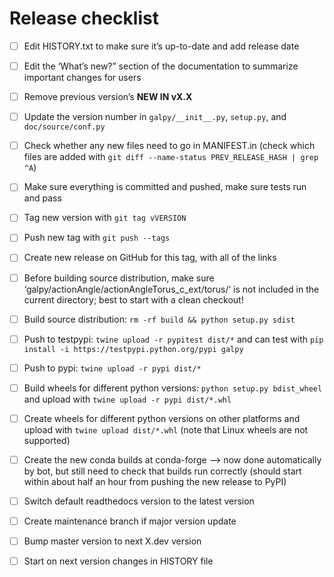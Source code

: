 # Release checklist

- [ ] Edit HISTORY.txt to make sure it’s up-to-date and add release date

- [ ] Edit the ‘What’s new?” section of the documentation to summarize important changes for users

- [ ] Remove previous version’s **NEW IN vX.X**

- [ ] Update the version number in ``galpy/__init__.py``, ``setup.py``, and ``doc/source/conf.py``

- [ ] Check whether any new files need to go in MANIFEST.in (check which files are added with ``git diff --name-status PREV_RELEASE_HASH | grep ^A``)

- [ ] Make sure everything is committed and pushed, make sure tests run and pass

- [ ] Tag new version with ``git tag vVERSION``

- [ ] Push new tag with ``git push --tags``

- [ ] Create new release on GitHub for this tag, with all of the links

- [ ] Before building source distribution, make sure ‘galpy/actionAngle/actionAngleTorus_c_ext/torus/‘ is not included in the current directory; best to start with a clean checkout!

- [ ] Build source distribution: ``rm -rf build && python setup.py sdist``

- [ ] Push to testpypi: ``twine upload -r pypitest dist/*`` and can test with ``pip install -i https://testpypi.python.org/pypi galpy``

- [ ] Push to pypi: ``twine upload -r pypi dist/*``

- [ ] Build wheels for different python versions: ``python setup.py bdist_wheel`` and upload with ``twine upload -r pypi dist/*.whl``

- [ ] Create wheels for different python versions on other platforms and upload with ``twine upload dist/*.whl`` (note that Linux wheels are not supported)

- [ ] Create the new conda builds at conda-forge —> now done automatically by bot, but still need to check that builds run correctly (should start within about half an hour from pushing the new release to PyPI)

- [ ] Switch default readthedocs version to the latest version

- [ ] Create maintenance branch if major version update

- [ ] Bump master version to next X.dev version

- [ ] Start on next version changes in HISTORY file
